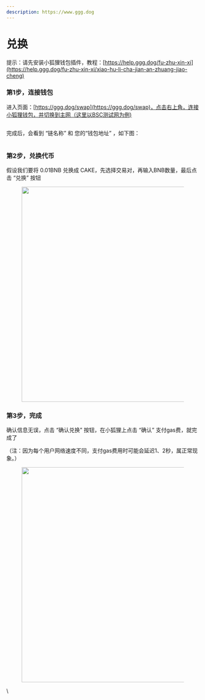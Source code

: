 ```yaml
---
description: https://www.ggg.dog
---
```


# 兑换

提示：请先安装小狐狸钱包插件，教程：[https://help.ggg.dog/fu-zhu-xin-xi](https://help.ggg.dog/fu-zhu-xin-xi/xiao-hu-li-cha-jian-an-zhuang-jiao-cheng)

### 第1步，连接钱包

进入页面：[https://ggg.dog/swap](https://ggg.dog/swap)，点击右上角，连接小狐狸钱包，并切换到主网（这里以BSC测试网为例)

<figure><img src="https://lh7-us.googleusercontent.com/5AaJ0qmVyZTjD1vhiCrSqP_XSiX3RjtTVe7l7k4Fi9LXcE475Q96F5LkHot2QXCaHw3PMFCh37s3Lht50h14Mw1F5GgVVFiPw50NSxRcdRP8EQTSH71nEDpVq1TLb7CV8FoCBYJv4NLbSkCs54enGC8" alt=""><figcaption></figcaption></figure>

完成后，会看到 “链名称” 和 您的“钱包地址” ，如下图：

<figure><img src="https://lh7-us.googleusercontent.com/yZ8phPhq86JcsTp8BlfKdd3Fx4VSOau3UG7rvSd4lw6d0Zs2spTRF-PiCXNgIVMMIXoJF6ny9J_pDk_o4tuxLgxkuZZ9x07BeZNYMORHC0MNJmujOuQcmRYAA9qvIwPgKfViRmNkeAgljsbxYWbrj_Q" alt=""><figcaption></figcaption></figure>

### 第2步，兑换代币

假设我们要将 0.01BNB 兑换成 CAKE，先选择交易对，再输入BNB数量，最后点击 “兑换” 按钮

<figure><img src="https://lh7-us.googleusercontent.com/G2tIAysMe4NbtwjKa9Tbeskn2qpsaStIM2HqQH59T_obBrTDYltdpOl44nB5QuHbiKmwp1ZX-Ar_kOtl0GHUaGQAwJVi9I5ecHhyd-xcTdizPQ9citn5YzlaPmFcK2QoTXXnLXT9_-zC8E7F8To_goc" alt="" width="563"><figcaption></figcaption></figure>

### 第3步，完成

确认信息无误，点击 “确认兑换” 按钮，在小狐狸上点击 “确认” 支付gas费，就完成了

（注：因为每个用户网络速度不同，支付gas费用时可能会延迟1、2秒，属正常现象。）

<figure><img src="https://lh7-us.googleusercontent.com/wEy8d5XN1KJr8hlJjApte1SmFMN9h5y6ZeB8H6xQm1Vdp0ru_jI9NDgWAHUGLU0N0ot8if81E1i2cLO95n63xMl_yX_Rxof9-F35ePoTZS7fYWA_itGnQ6Xh3LNcLxFe5Oz9KY5GSgqojWZAHPsSayw" alt="" width="563"><figcaption></figcaption></figure>

\
